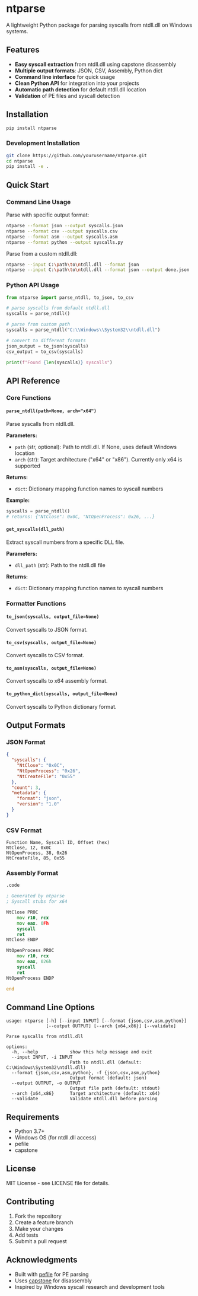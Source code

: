# ntparse

A lightweight Python package for parsing syscalls from ntdll.dll on Windows systems.

## Features

- **Easy syscall extraction** from ntdll.dll using capstone disassembly
- **Multiple output formats**: JSON, CSV, Assembly, Python dict
- **Command line interface** for quick usage
- **Clean Python API** for integration into your projects
- **Automatic path detection** for default ntdll.dll location
- **Validation** of PE files and syscall detection

## Installation

```bash
pip install ntparse
```

### Development Installation

```bash
git clone https://github.com/yourusername/ntparse.git
cd ntparse
pip install -e .
```

## Quick Start

### Command Line Usage

Parse with specific output format:
```bash
ntparse --format json --output syscalls.json
ntparse --format csv --output syscalls.csv
ntparse --format asm --output syscalls.asm
ntparse --format python --output syscalls.py
```

Parse from a custom ntdll.dll:
```bash
ntparse --input C:\path\to\ntdll.dll --format json
ntparse --input C:\path\to\ntdll.dll --format json --output done.json
```

### Python API Usage

```python
from ntparse import parse_ntdll, to_json, to_csv

# parse syscalls from default ntdll.dll
syscalls = parse_ntdll()

# parse from custom path
syscalls = parse_ntdll("C:\\Windows\\System32\\ntdll.dll")

# convert to different formats
json_output = to_json(syscalls)
csv_output = to_csv(syscalls)

print(f"Found {len(syscalls)} syscalls")
```

## API Reference

### Core Functions

#### `parse_ntdll(path=None, arch="x64")`

Parse syscalls from ntdll.dll.

**Parameters:**
- `path` (str, optional): Path to ntdll.dll. If None, uses default Windows location
- `arch` (str): Target architecture ("x64" or "x86"). Currently only x64 is supported

**Returns:**
- `dict`: Dictionary mapping function names to syscall numbers

**Example:**
```python
syscalls = parse_ntdll()
# returns: {"NtClose": 0x0C, "NtOpenProcess": 0x26, ...}
```

#### `get_syscalls(dll_path)`

Extract syscall numbers from a specific DLL file.

**Parameters:**
- `dll_path` (str): Path to the ntdll.dll file

**Returns:**
- `dict`: Dictionary mapping function names to syscall numbers

### Formatter Functions

#### `to_json(syscalls, output_file=None)`
Convert syscalls to JSON format.

#### `to_csv(syscalls, output_file=None)`
Convert syscalls to CSV format.

#### `to_asm(syscalls, output_file=None)`
Convert syscalls to x64 assembly format.

#### `to_python_dict(syscalls, output_file=None)`
Convert syscalls to Python dictionary format.

## Output Formats

### JSON Format
```json
{
  "syscalls": {
    "NtClose": "0x0C",
    "NtOpenProcess": "0x26",
    "NtCreateFile": "0x55"
  },
  "count": 3,
  "metadata": {
    "format": "json",
    "version": "1.0"
  }
}
```

### CSV Format
```csv
Function Name, Syscall ID, Offset (hex)
NtClose, 12, 0x0C
NtOpenProcess, 38, 0x26
NtCreateFile, 85, 0x55
```

### Assembly Format
```asm
.code

; Generated by ntparse
; Syscall stubs for x64

NtClose PROC
    mov r10, rcx
    mov eax. 0Fh
    syscall
    ret
NtClose ENDP

NtOpenProcess PROC
    mov r10, rcx
    mov eax, 026h
    syscall
    ret
NtOpenProcess ENDP

end
```

## Command Line Options

```
usage: ntparse [-h] [--input INPUT] [--format {json,csv,asm,python}]
               [--output OUTPUT] [--arch {x64,x86}] [--validate]

Parse syscalls from ntdll.dll

options:
  -h, --help            show this help message and exit
  --input INPUT, -i INPUT
                        Path to ntdll.dll (default: C:\Windows\System32\ntdll.dll)
  --format {json,csv,asm,python}, -f {json,csv,asm,python}
                        Output format (default: json)
  --output OUTPUT, -o OUTPUT
                        Output file path (default: stdout)
  --arch {x64,x86}      Target architecture (default: x64)
  --validate            Validate ntdll.dll before parsing

```

## Requirements

- Python 3.7+
- Windows OS (for ntdll.dll access)
- pefile
- capstone

## License

MIT License - see LICENSE file for details.

## Contributing

1. Fork the repository
2. Create a feature branch
3. Make your changes
4. Add tests
5. Submit a pull request

## Acknowledgments

- Built with [pefile](https://github.com/erocarrera/pefile) for PE parsing
- Uses [capstone](https://github.com/capstone-engine/capstone) for disassembly
- Inspired by Windows syscall research and development tools